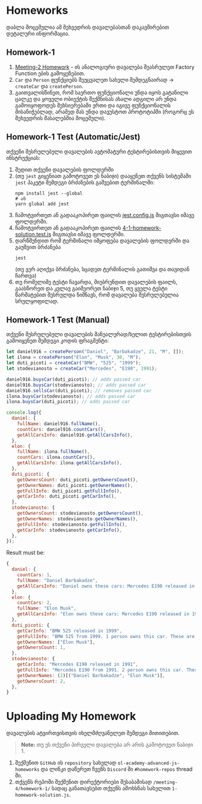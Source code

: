 # Homeworks

დაბლა მოცემულია ამ შეხვედრის დავალებასთან დაკავშირებით დეტალური ინფორმაცია.

## Homework-1

1. [Meeting-2 Homework](https://github.com/DanielBarbakadze/Advanced-JS-and-React-Basics/blob/master/Meeting-2/homework/README.MD) - ის ანალოგიური დავალება შეასრულეთ Factory Function ების გამოყენებით.
2. `Car` და `Person` ფუნქციებს შეუცვალეთ სახელი შემდეგნაირად -> `createCar` და `createPerson`.
3. გაითვალისწინეთ, რომ საერთო ფუნქციონალი უნდა იყოს გატანილი ცალკე და ყოველი ობიექტის შექმნისას ახალი ადგილი არ უნდა გამოიყოფოდეს მეხსიერებაში ერთი და იგივე ფუნქციონალის მისანიჭებლად, არამედ მას უნდა დავუსტოთ პროტოტიპში (როგორც ეს შეხვედრის მასალებშია მოცემული).

## Homework-1 Test (Automatic/Jest)

თქვენი შესრულებული დავალების ავტომატური ტესტირებისთვის მიყევით ინსტრუქციას:

1. შედით თქვენი დავალების ფოლდერში
2. (თუ `jest` გიყენიათ გამოტოვეთ ეს ნაბიჯი) დააყენეთ თქვენს სისტემაში `jest` პაკეტი შემდეგი ბრძანების გაშვებით ტერმინალში:
   ```console
   npm install jest --global
   # ან
   yarn global add jest
   ```
3. ჩამოტვირთეთ ან გადააკოპირეთ ფაილის [jest.config.js](https://github.com/DanielBarbakadze/Advanced-JS-and-React-Basics/blob/master/Meeting-4/homework/jest.config.js) შიგთავსი იმავე ფოლდერში.
4. ჩამოტვირთეთ ან გადააკოპირეთ ფაილის [4-1-homework-solution.test.js](https://github.com/DanielBarbakadze/Advanced-JS-and-React-Basics/blob/master/Meeting-4/homework/4-1-homework-solution.test.js) შიგთავსი იმავე ფოლდერში.
5. დარწმუნდით რომ ტერმინალი იმყოფება დავალების ფოლდერში და გაუშვით ბრძანება
   ```console
   jest
   ```
   (თუ ვერ აღიქვა ბრძანება, სცადეთ ტერმინალის გათიშვა და თავიდან ჩართვა)
6. თუ რომელიმე ტესტი ჩავარდა, მიუბრუნდით დავალების ფაილს, გაასწორეთ და კვლავ გაიმეორეთ ნაბიჯი 5, თუ ყველა ტესტი წარმატებით შესრულდა ნიშნავს, რომ დავალება შესრულებულია სრულყოფილად.

## Homework-1 Test (Manual)

თქვენი შესრულებული დავალების მანუალურად/ხელით ტესტირებისთვის გამოიყენეთ შემდეგი კოდის ფრაგმენტი:

```js
let daniel916 = createPerson("Daniel", "Barbakadze", 21, "M", []);
let ilona = createPerson("Elon", "Musk", 30, "M");
let duti_picoti = createCar("BMW", "525", "1999");
let stodevianosto = createCar("Mercedes", "E190", 1991);

daniel916.buysCar(duti_picoti); // adds passed car
daniel916.buysCar(stodevianosto); // adds passed car
daniel916.sellsCar(duti_picoti); // removes passed car
ilona.buysCar(stodevianosto); // adds passed car
ilona.buysCar(duti_picoti); // adds passed car

console.log({
  daniel: {
    fullName: daniel916.fullName(),
    countCars: daniel916.countCars(),
    getAllCarsInfo: daniel916.getAllCarsInfo(),
  },
  elon: {
    fullName: ilona.fullName(),
    countCars: ilona.countCars(),
    getAllCarsInfo: ilona.getAllCarsInfo(),
  },
  duti_picoti: {
    getOwnersCount: duti_picoti.getOwnersCount(),
    getOwnerNames: duti_picoti.getOwnerNames(),
    getFullInfo: duti_picoti.getFullInfo(),
    getCarInfo: duti_picoti.getCarInfo(),
  },
  stodevianosto: {
    getOwnersCount: stodevianosto.getOwnersCount(),
    getOwnerNames: stodevianosto.getOwnerNames(),
    getFullInfo: stodevianosto.getFullInfo(),
    getCarInfo: stodevianosto.getCarInfo(),
  },
});
```

Result must be:

```js
{
  daniel: {
    countCars: 1,
    fullName: "Daniel Barbakadze",
    getAllCarsInfo: "Daniel owns these cars: Mercedes E190 released in 1991.",
  },
  elon: {
    countCars: 2,
    fullName: "Elon Musk",
    getAllCarsInfo: "Elon owns these cars: Mercedes E190 released in 1991, BMW 525 released in 1999.",
  },
  duti_picoti: {
    getCarInfo: "BMW 525 released in 1999",
    getFullInfo: "BMW 525 from 1999. 1 person owns this car. These are - Elon Musk.",
    getOwnerNames: ["Elon Musk"],
    getOwnersCount: 1,
  },
  stodevianosto: {
    getCarInfo: "Mercedes E190 released in 1991",
    getFullInfo: "Mercedes E190 from 1991. 2 person owns this car. These are - Daniel Barbakadze, Elon Musk.",
    getOwnerNames: (2)[("Daniel Barbakadze", "Elon Musk")],
    getOwnersCount: 2,
  },
}
```

# Uploading My Homework

დავალების ატვირთვისთვის იხელმძღვანელეთ შემდეგი მითითებით.

> **Note:** თუ ეს თქვენი პირველი დავალება არ არის გამოტოვეთ ნაბიჯი 1.

1. შექმენით `GitHub` ის `repository` სახელად `ol-academy-advanced-js-homeworks` და ლინკი დაწერეთ ჩვენს `Discord` ში `#homework-repos` thread ში.
2. თქვენს რეპოში შექმენით დირექტორიები შესაბამისად `/meeting-4/homework-1/` სადაც განათავსებთ თქვენს ამოხსნას სახელით `1-homework-solution.js`.
